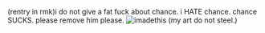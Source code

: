 (rentry in rmk)i do not give a fat fuck about chance. i HATE chance. chance SUCKS. please remove him please.
![imadethis](https://file.garden/Z5ob0nF4TStRP2ot/uglyasf)
(my art do not steel.)
